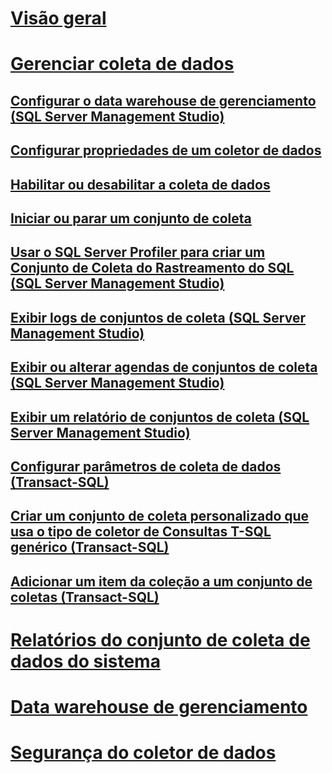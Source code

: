 # [Visão geral](data-collection.md)  
# [Gerenciar coleta de dados](manage-data-collection.md)  
## [Configurar o data warehouse de gerenciamento (SQL Server Management Studio)](configure-the-management-data-warehouse-sql-server-management-studio.md)  
## [Configurar propriedades de um coletor de dados](configure-properties-of-a-data-collector.md)  
## [Habilitar ou desabilitar a coleta de dados](enable-or-disable-data-collection.md)  
## [Iniciar ou parar um conjunto de coleta](start-or-stop-a-collection-set.md)  
## [Usar o SQL Server Profiler para criar um Conjunto de Coleta do Rastreamento do SQL (SQL Server Management Studio)](use-sql-server-profiler-to-create-a-sql-trace-collection-set.md)  
## [Exibir logs de conjuntos de coleta (SQL Server Management Studio)](view-collection-set-logs-sql-server-management-studio.md)  
## [Exibir ou alterar agendas de conjuntos de coleta (SQL Server Management Studio)](view-or-change-collection-set-schedules-sql-server-management-studio.md)  
## [Exibir um relatório de conjuntos de coleta (SQL Server Management Studio)](view-a-collection-set-report-sql-server-management-studio.md)  
## [Configurar parâmetros de coleta de dados (Transact-SQL)](configure-data-collection-parameters-transact-sql.md)  
## [Criar um conjunto de coleta personalizado que usa o tipo de coletor de Consultas T-SQL genérico (Transact-SQL)](create-custom-collection-set-generic-t-sql-query-collector-type.md)  
## [Adicionar um item da coleção a um conjunto de coletas (Transact-SQL)](add-a-collection-item-to-a-collection-set-transact-sql.md)  
# [Relatórios do conjunto de coleta de dados do sistema](system-data-collection-set-reports.md)  
# [Data warehouse de gerenciamento](management-data-warehouse.md)  
# [Segurança do coletor de dados](data-collector-security.md)  
